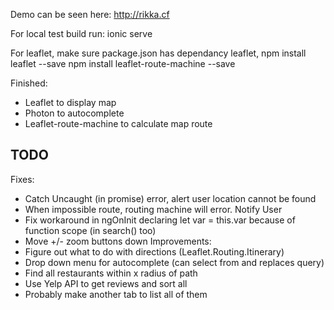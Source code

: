Demo can be seen here:
http://rikka.cf

For local test build run:
ionic serve

For leaflet, make sure package.json has dependancy leaflet,
npm install leaflet --save
npm install leaflet-route-machine --save

Finished:
- Leaflet to display map
- Photon to autocomplete 
- Leaflet-route-machine to calculate map route


TODO
---------------------------------------------
Fixes:
- Catch Uncaught (in promise) error, alert user location cannot be found
- When impossible route, routing machine will error. Notify User
- Fix workaround in ngOnInit declaring let var = this.var because of
  function scope (in search() too)
- Move +/- zoom buttons down
Improvements:
- Figure out what to do with directions (Leaflet.Routing.Itinerary)
- Drop down menu for autocomplete (can select from and replaces query)
- Find all restaurants within x radius of path
- Use Yelp API to get reviews and sort all
- Probably make another tab to list all of them
